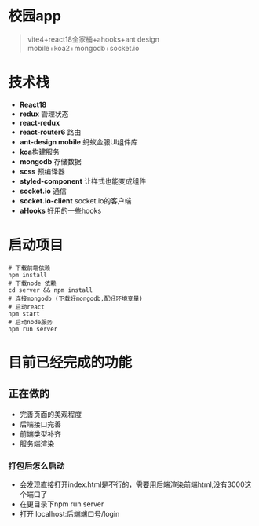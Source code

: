 # 校园app

> vite4+react18全家桶+ahooks+ant design mobile+koa2+mongodb+socket.io 

# 技术栈
- **React18**
- **redux** 管理状态
- **react-redux**
- **react-router6** 路由
- **ant-design mobile** 蚂蚁金服UI组件库
- **koa**构建服务
- **mongodb** 存储数据
- **scss** 预编译器
- **styled-component** 让样式也能变成组件
- **socket.io**  通信
- **socket.io-client**  socket.io的客户端
- **aHooks** 好用的一些hooks

# 启动项目
```
# 下载前端依赖
npm install 
# 下载node 依赖
cd server && npm install 
# 连接mongodb (下载好mongodb,配好环境变量)
# 启动react
npm start 
# 启动node服务
npm run server
```

# 目前已经完成的功能

## 正在做的
- 完善页面的美观程度
- 后端接口完善
- 前端类型补齐
- 服务端渲染


### 打包后怎么启动
- 会发现直接打开index.html是不行的，需要用后端渲染前端html,没有3000这个端口了
- 在更目录下npm run server 
- 打开 localhost:后端端口号/login
